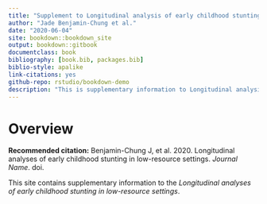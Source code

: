 ```yaml
--- 
title: "Supplement to Longitudinal analysis of early childhood stunting in low-resource settings"
author: "Jade Benjamin-Chung et al."
date: "2020-06-04"
site: bookdown::bookdown_site
output: bookdown::gitbook
documentclass: book
bibliography: [book.bib, packages.bib]
biblio-style: apalike
link-citations: yes
github-repo: rstudio/bookdown-demo
description: "This is supplementary information to Longitudinal analysis of early childhood stunting in low-resource settings"
---
```


# Overview

**Recommended citation:** Benjamin-Chung J, et al. 2020. Longitudinal analyses of early childhood stunting in low-resource settings. *Journal Name*. doi. 

This site contains supplementary information to the *Longitudinal analyses of early childhood stunting in low-resource settings*. 



